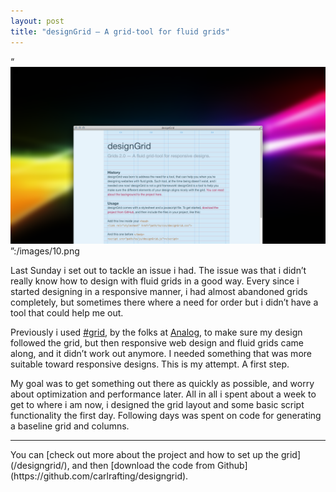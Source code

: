 ```yaml
--- 
layout: post
title: "designGrid — A grid-tool for fluid grids"
---
```


“<img src="/images/10.png" alt="" width="600">”:/images/10.png

Last <time datetime="2012-04-22">Sunday</time> i set out to tackle an
issue i had. The issue was that i didn’t really know how to design with
fluid grids in a good way. Every since i started designing in a
responsive manner, i had almost abandoned grids completely, but
sometimes there where a need for order but i didn’t have a tool that
could help me out.

Previously i used [\#grid](http://hashgrid.com), by the folks at
[Analog](http://analog.coop), to make sure my design followed the grid,
but then responsive web design and fluid grids came along, and it didn’t
work out anymore. I needed something that was more suitable toward
responsive designs. This is my attempt. A first step.

My goal was to get something out there as quickly as possible, and worry
about optimization and performance later. All in all i spent about a
week to get to where i am now, i designed the grid layout and some basic
script functionality the first day. Following days was spent on code for
generating a baseline grid and columns.

<hr class="divider">
You can [check out more about the project and how to set up the
grid](/designgrid/), and then [download the code from
Github](https://github.com/carlrafting/designgrid).
